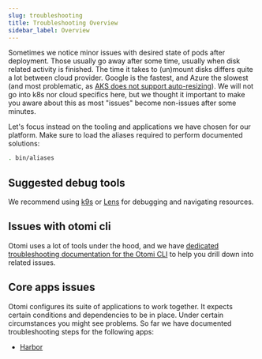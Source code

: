 ```yaml
---
slug: troubleshooting
title: Troubleshooting Overview
sidebar_label: Overview
---
```


Sometimes we notice minor issues with desired state of pods after deployment. Those usually go away after some time, usually when disk related activity is finished. The time it takes to (un)mount disks differs quite a lot between cloud provider. Google is the fastest, and Azure the slowest (and most problematic, as [AKS does not support auto-resizing](https://github.com/Azure/AKS/issues/1477)). We will not go into k8s nor cloud specifics here, but we thought it important to make you aware about this as most "issues" become non-issues after some minutes.

Let's focus instead on the tooling and applications we have chosen for our platform. Make sure to load the aliases required to perform documented solutions:

```bash
. bin/aliases
```

## Suggested debug tools

We recommend using [k9s](https://k9scli.io) or [Lens](https://k8slens.dev) for debugging and navigating resources.

## Issues with otomi cli

Otomi uses a lot of tools under the hood, and we have [dedicated troubleshooting documentation for the Otomi CLI](troubleshooting/cli) to help you drill down into related issues.

## Core apps issues

Otomi configures its suite of applications to work together. It expects certain conditions and dependencies to be in place. Under certain circumstances you might see problems. So far we have documented troubleshooting steps for the following apps:

- [Harbor](troubleshooting/harbor)
